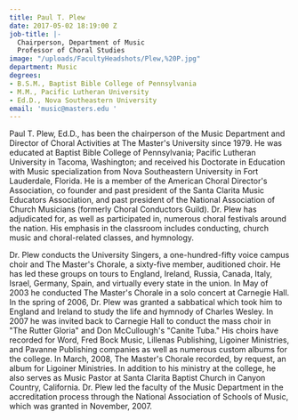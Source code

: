 ```yaml
---
title: Paul T. Plew
date: 2017-05-02 18:19:00 Z
job-title: |-
  Chairperson, Department of Music
  Professor of Choral Studies
image: "/uploads/FacultyHeadshots/Plew,%20P.jpg"
department: Music
degrees:
- B.S.M., Baptist Bible College of Pennsylvania
- M.M., Pacific Lutheran University
- Ed.D., Nova Southeastern University
email: 'music@masters.edu '
---
```


Paul T. Plew, Ed.D., has been the chairperson of the Music Department and Director of Choral Activities at The Master's University since 1979. He was educated at Baptist Bible College of Pennsylvania; Pacific Lutheran University in Tacoma, Washington; and received his Doctorate in Education with Music specialization from Nova Southeastern University in Fort Lauderdale, Florida. He is a member of the American Choral Director's Association, co founder and past president of the Santa Clarita Music Educators Association, and past president of the National Association of Church Musicians (formerly Choral Conductors Guild). Dr. Plew has adjudicated for, as well as participated in, numerous choral festivals around the nation. His emphasis in the classroom includes conducting, church music and choral-related classes, and hymnology.

Dr. Plew conducts the University Singers, a one-hundred-fifty voice campus choir and The Master's  Chorale, a sixty-five member, auditioned choir. He has led these groups on tours to England, Ireland, Russia, Canada, Italy, Israel, Germany, Spain, and virtually every state in the union. In May of 2003 he conducted The Master's Chorale in a solo concert at Carnegie Hall. In the spring of 2006, Dr. Plew was granted a sabbatical which took him to England and Ireland to study the life and hymnody of Charles Wesley. In 2007 he was invited back to Carnegie Hall to conduct the mass choir in "The Rutter Gloria" and Don McCullough's "Canite Tuba." His choirs have recorded for Word, Fred Bock Music, Lillenas Publishing, Ligoiner Ministries, and Pavanne Publishing companies as well as numerous custom albums for the college. In March, 2008, The Master's Chorale recorded, by request, an album for Ligoiner Ministries. In addition to his ministry at the college, he also serves as Music Pastor at Santa Clarita Baptist Church in Canyon Country, California. Dr. Plew led the faculty of the Music Department in the accreditation process through the National Association of Schools of Music, which was granted in November, 2007.